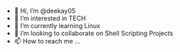 - 👋 Hi, I’m @deekay05
- 👀 I’m interested in TECH
- 🌱 I’m currently learning Linux
- 💞️ I’m looking to collaborate on Shell Scripting Projects
- 📫 How to reach me ...

<!---
deekay05/deekay05 is a ✨ special ✨ repository because its `README.md` (this file) appears on your GitHub profile.
You can click the Preview link to take a look at your changes.
--->
